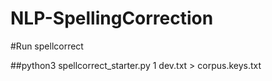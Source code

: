 # NLP-SpellingCorrection
#Run spellcorrect

##python3 spellcorrect_starter.py 1 dev.txt > corpus.keys.txt